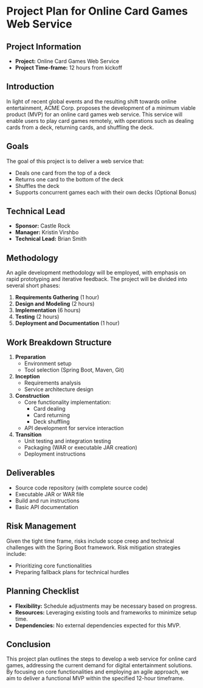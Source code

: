 # Project Plan for Online Card Games Web Service

## Project Information

- **Project:** Online Card Games Web Service
- **Project Time-frame:** 12 hours from kickoff

## Introduction

In light of recent global events and the resulting shift towards online entertainment, ACME Corp. proposes the development of a minimum viable product (MVP) for an online card games web service. This service will enable users to play card games remotely, with operations such as dealing cards from a deck, returning cards, and shuffling the deck.

## Goals

The goal of this project is to deliver a web service that:

- Deals one card from the top of a deck
- Returns one card to the bottom of the deck
- Shuffles the deck
- Supports concurrent games each with their own decks (Optional Bonus)

## Technical Lead

- **Sponsor:** Castle Rock
- **Manager:** Kristin Virshbo
- **Technical Lead:** Brian Smith

## Methodology

An agile development methodology will be employed, with emphasis on rapid prototyping and iterative feedback. The project will be divided into several short phases:

1. **Requirements Gathering** (1 hour)
2. **Design and Modeling** (2 hours)
3. **Implementation** (6 hours)
4. **Testing** (2 hours)
5. **Deployment and Documentation** (1 hour)

## Work Breakdown Structure

1. **Preparation**
   - Environment setup
   - Tool selection (Spring Boot, Maven, Git)
2. **Inception**
   - Requirements analysis
   - Service architecture design
3. **Construction**
   - Core functionality implementation:
     - Card dealing
     - Card returning
     - Deck shuffling
   - API development for service interaction
4. **Transition**
   - Unit testing and integration testing
   - Packaging (WAR or executable JAR creation)
   - Deployment instructions

## Deliverables

- Source code repository (with complete source code)
- Executable JAR or WAR file
- Build and run instructions
- Basic API documentation

## Risk Management

Given the tight time frame, risks include scope creep and technical challenges with the Spring Boot framework. Risk mitigation strategies include:

- Prioritizing core functionalities
- Preparing fallback plans for technical hurdles

## Planning Checklist

- **Flexibility:** Schedule adjustments may be necessary based on progress.
- **Resources:** Leveraging existing tools and frameworks to minimize setup time.
- **Dependencies:** No external dependencies expected for this MVP.

## Conclusion

This project plan outlines the steps to develop a web service for online card games, addressing the current demand for digital entertainment solutions. By focusing on core functionalities and employing an agile approach, we aim to deliver a functional MVP within the specified 12-hour timeframe.
```
